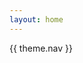 ```yaml
---
layout: home
---
```

{{ theme.nav }}
<script setup>
import { useData } from 'vitepress'

const { theme } = useData()
</script>